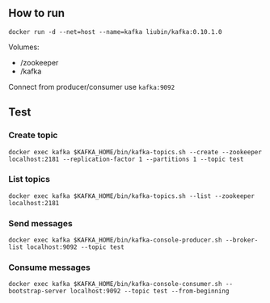 ## How to run

```
docker run -d --net=host --name=kafka liubin/kafka:0.10.1.0
```

Volumes:

- /zookeeper
- /kafka

Connect from producer/consumer use `kafka:9092`


## Test

### Create topic

```
docker exec kafka $KAFKA_HOME/bin/kafka-topics.sh --create --zookeeper localhost:2181 --replication-factor 1 --partitions 1 --topic test
```

### List topics

```
docker exec kafka $KAFKA_HOME/bin/kafka-topics.sh --list --zookeeper localhost:2181
```

### Send messages

```
docker exec kafka $KAFKA_HOME/bin/kafka-console-producer.sh --broker-list localhost:9092 --topic test
```

### Consume messages

```
docker exec kafka $KAFKA_HOME/bin/kafka-console-consumer.sh --bootstrap-server localhost:9092 --topic test --from-beginning
```
